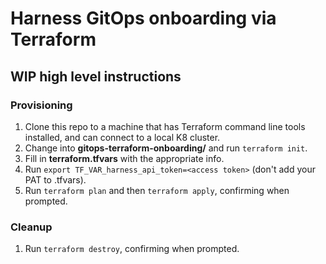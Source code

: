 # Harness GitOps onboarding via Terraform

## WIP high level instructions

### Provisioning
1. Clone this repo to a machine that has Terraform command line tools installed, and can connect to a local K8 cluster.
1. Change into **gitops-terraform-onboarding/** and run `terraform init`.
1. Fill in **terraform.tfvars** with the appropriate info.
1. Run `export TF_VAR_harness_api_token=<access token>` (don't add your PAT to .tfvars).
1. Run `terraform plan` and then `terraform apply`, confirming when prompted.

### Cleanup
1. Run `terraform destroy`, confirming when prompted.


